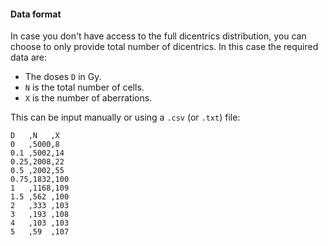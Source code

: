 #### Data format

In case you don't have access to the full dicentrics distribution, you can choose to only provide total number of dicentrics. In this case the required data are:

- The doses `D` in Gy.
- `N` is the total number of cells.
- `X` is the number of aberrations.

This can be input manually or using a `.csv` (or `.txt`) file:

```
D   ,N   ,X
0   ,5000,8
0.1 ,5002,14
0.25,2008,22
0.5 ,2002,55
0.75,1832,100
1   ,1168,109
1.5 ,562 ,100
2   ,333 ,103
3   ,193 ,108
4   ,103 ,103
5   ,59  ,107
```
